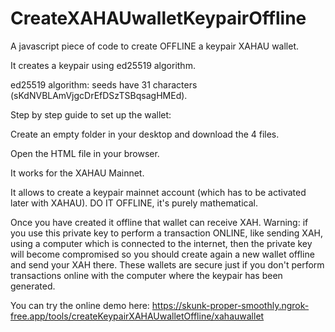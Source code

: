 # CreateXAHAUwalletKeypairOffline

A javascript piece of code to create OFFLINE a keypair XAHAU wallet.

It creates a keypair using ed25519 algorithm.

ed25519 algorithm: seeds have 31 characters (sKdNVBLAmVjgcDrEfDSzTSBqsagHMEd).

Step by step guide to set up the wallet:

Create an empty folder in your desktop and download the 4 files.

Open the HTML file in your browser.

It works for the XAHAU Mainnet.

It allows to create a keypair mainnet account (which has to be activated later with XAHAU). DO IT OFFLINE, it's purely mathematical.

Once you have created it offline that wallet can receive XAH. Warning: if you use this private key to perform a transaction ONLINE, like sending XAH, using a computer which is connected to the internet, then the private key will become compromised so you should create again a new wallet offline and send your XAH there. These wallets are secure just if you don't perform transactions online with the computer where the keypair has been generated.

You can try the online demo here: https://skunk-proper-smoothly.ngrok-free.app/tools/createKeypairXAHAUwalletOffline/xahauwallet
